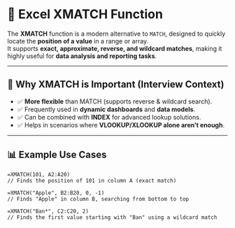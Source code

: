 # 🔎 Excel XMATCH Function  

The **XMATCH** function is a modern alternative to `MATCH`, designed to quickly locate the **position of a value** in a range or array.  
It supports **exact, approximate, reverse, and wildcard matches**, making it highly useful for **data analysis and reporting tasks**.  

---

## 📌 Why XMATCH is Important (Interview Context)  
- ✅ **More flexible** than MATCH (supports reverse & wildcard search).  
- ✅ Frequently used in **dynamic dashboards** and **data models**.  
- ✅ Can be combined with **INDEX** for advanced lookup solutions.  
- ✅ Helps in scenarios where **VLOOKUP/XLOOKUP alone aren’t enough**.  

---

## 📊 Example Use Cases  

```excel
=XMATCH(101, A2:A20) 
// Finds the position of 101 in column A (exact match)

=XMATCH("Apple", B2:B20, 0, -1) 
// Finds "Apple" in column B, searching from bottom to top

=XMATCH("Ban*", C2:C20, 2) 
// Finds the first value starting with "Ban" using a wildcard match
